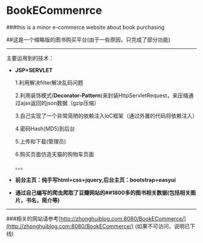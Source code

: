 # BookECommenrce

###this is a minor e-commerce website about book purchasing

##这是一个缩略版的图书购买平台(由于一些原因，只完成了部分功能)

***

主要运用到的技术：
 * **JSP+SERVLET**
 
     1.利用解决filter解决乱码问题

     2.利用装饰模式(**Decorator-Pattern**)来封装HttpServletRequest，来压缩通过ajax返回的json数据（gzip压缩）
     
     3.自己实现了一个非常简陋的依赖注入IoC框架（通过外置的代码将依赖注入）
     
     4.密码Hash(MD5)到后台
     
     5.上传和下载(管理员)
     
     6.购买页面仿造天猫的购物车页面
     
     。。。
     
 * **前台主页：纯手写html+css+jquery,后台主页：bootstrap+easyui**
 * **通过自己编写的爬虫爬取了豆瓣网站的##1800多的图书相关数据(包括相关图片，书名，简介等)**
 
***

###相关的网站请参考[http://zhonghuiblog.com:8080/BookECommerce/](http://zhonghuiblog.com:8080/BookECommerce/) (如果不可访问，说明已下线)
